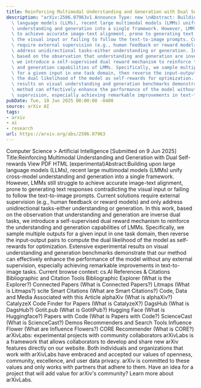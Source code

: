 ```yaml
---
title: Reinforcing Multimodal Understanding and Generation with Dual Self-rewards
description: "arXiv:2506.07963v1 Announce Type: new \nAbstract: Building upon large\
  \ language models (LLMs), recent large multimodal models (LMMs) unify cross-model\
  \ understanding and generation into a single framework. However, LMMs still struggle\
  \ to achieve accurate image-text alignment, prone to generating text responses contradicting\
  \ the visual input or failing to follow the text-to-image prompts. Current solutions\
  \ require external supervision (e.g., human feedback or reward models) and only\
  \ address unidirectional tasks-either understanding or generation. In this work,\
  \ based on the observation that understanding and generation are inverse dual tasks,\
  \ we introduce a self-supervised dual reward mechanism to reinforce the understanding\
  \ and generation capabilities of LMMs. Specifically, we sample multiple outputs\
  \ for a given input in one task domain, then reverse the input-output pairs to compute\
  \ the dual likelihood of the model as self-rewards for optimization. Extensive experimental\
  \ results on visual understanding and generation benchmarks demonstrate that our\
  \ method can effectively enhance the performance of the model without any external\
  \ supervision, especially achieving remarkable improvements in text-to-image tasks."
pubDate: Tue, 10 Jun 2025 00:00:00 -0400
source: arXiv AI
tags:
- arxiv
- ai
- research
url: https://arxiv.org/abs/2506.07963
---
```


Computer Science > Artificial Intelligence
[Submitted on 9 Jun 2025]
Title:Reinforcing Multimodal Understanding and Generation with Dual Self-rewards
View PDF HTML (experimental)Abstract:Building upon large language models (LLMs), recent large multimodal models (LMMs) unify cross-model understanding and generation into a single framework. However, LMMs still struggle to achieve accurate image-text alignment, prone to generating text responses contradicting the visual input or failing to follow the text-to-image prompts. Current solutions require external supervision (e.g., human feedback or reward models) and only address unidirectional tasks-either understanding or generation. In this work, based on the observation that understanding and generation are inverse dual tasks, we introduce a self-supervised dual reward mechanism to reinforce the understanding and generation capabilities of LMMs. Specifically, we sample multiple outputs for a given input in one task domain, then reverse the input-output pairs to compute the dual likelihood of the model as self-rewards for optimization. Extensive experimental results on visual understanding and generation benchmarks demonstrate that our method can effectively enhance the performance of the model without any external supervision, especially achieving remarkable improvements in text-to-image tasks.
Current browse context:
cs.AI
References & Citations
Bibliographic and Citation Tools
Bibliographic Explorer (What is the Explorer?)
Connected Papers (What is Connected Papers?)
Litmaps (What is Litmaps?)
scite Smart Citations (What are Smart Citations?)
Code, Data and Media Associated with this Article
alphaXiv (What is alphaXiv?)
CatalyzeX Code Finder for Papers (What is CatalyzeX?)
DagsHub (What is DagsHub?)
Gotit.pub (What is GotitPub?)
Hugging Face (What is Huggingface?)
Papers with Code (What is Papers with Code?)
ScienceCast (What is ScienceCast?)
Demos
Recommenders and Search Tools
Influence Flower (What are Influence Flowers?)
CORE Recommender (What is CORE?)
arXivLabs: experimental projects with community collaborators
arXivLabs is a framework that allows collaborators to develop and share new arXiv features directly on our website.
Both individuals and organizations that work with arXivLabs have embraced and accepted our values of openness, community, excellence, and user data privacy. arXiv is committed to these values and only works with partners that adhere to them.
Have an idea for a project that will add value for arXiv's community? Learn more about arXivLabs.